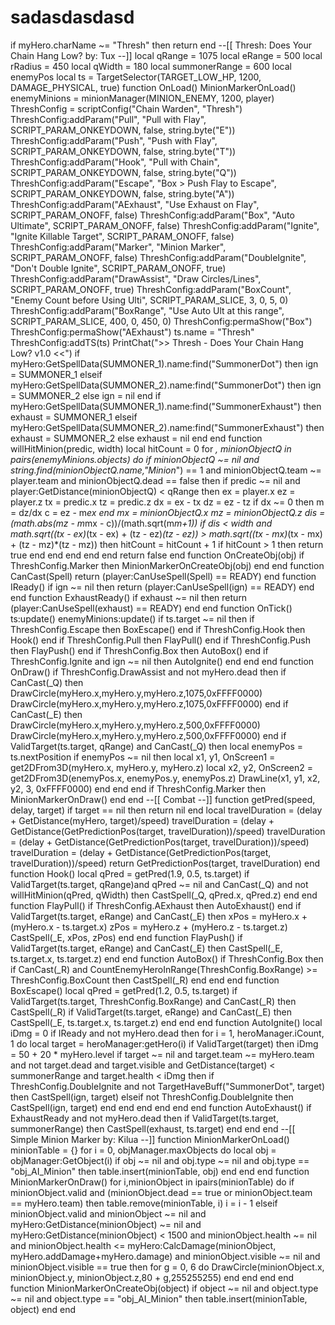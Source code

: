 sadasdasdasd
============

if myHero.charName ~= "Thresh" then return end   --[[         Thresh: Does Your Chain Hang Low?         by: Tux --]]   local qRange = 1075 local eRange = 500 local rRadius = 450 local qWidth = 180 local summonerRange = 600 local enemyPos local ts = TargetSelector(TARGET_LOW_HP, 1200, DAMAGE_PHYSICAL, true)   function OnLoad()         MinionMarkerOnLoad()         enemyMinions = minionManager(MINION_ENEMY, 1200, player)     ThreshConfig = scriptConfig("Chain Warden", "Thresh")     ThreshConfig:addParam("Pull", "Pull with Flay", SCRIPT_PARAM_ONKEYDOWN, false, string.byte("E"))     ThreshConfig:addParam("Push", "Push with Flay", SCRIPT_PARAM_ONKEYDOWN, false, string.byte("T"))         ThreshConfig:addParam("Hook", "Pull with Chain", SCRIPT_PARAM_ONKEYDOWN, false, string.byte("Q"))         ThreshConfig:addParam("Escape", "Box > Push Flay to Escape", SCRIPT_PARAM_ONKEYDOWN, false, string.byte("A"))         ThreshConfig:addParam("AExhaust", "Use Exhaust on Flay", SCRIPT_PARAM_ONOFF, false)         ThreshConfig:addParam("Box", "Auto Ultimate", SCRIPT_PARAM_ONOFF, false)         ThreshConfig:addParam("Ignite", "Ignite Killable Target", SCRIPT_PARAM_ONOFF, false)         ThreshConfig:addParam("Marker", "Minion Marker", SCRIPT_PARAM_ONOFF, false)         ThreshConfig:addParam("DoubleIgnite", "Don't Double Ignite", SCRIPT_PARAM_ONOFF, true)     ThreshConfig:addParam("DrawAssist", "Draw Circles/Lines", SCRIPT_PARAM_ONOFF, true)         ThreshConfig:addParam("BoxCount", "Enemy Count before Using Ulti", SCRIPT_PARAM_SLICE, 3, 0, 5, 0)         ThreshConfig:addParam("BoxRange", "Use Auto Ult at this range", SCRIPT_PARAM_SLICE, 400, 0, 450, 0)         ThreshConfig:permaShow("Box")         ThreshConfig:permaShow("AExhaust")     ts.name = "Thresh"     ThreshConfig:addTS(ts)     PrintChat(">> Thresh - Does Your Chain Hang Low? v1.0 &lt;&lt;")         if myHero:GetSpellData(SUMMONER_1).name:find("SummonerDot") then ign = SUMMONER_1         elseif myHero:GetSpellData(SUMMONER_2).name:find("SummonerDot") then ign = SUMMONER_2                 else ign = nil         end         if myHero:GetSpellData(SUMMONER_1).name:find("SummonerExhaust") then exhaust = SUMMONER_1         elseif myHero:GetSpellData(SUMMONER_2).name:find("SummonerExhaust") then exhaust = SUMMONER_2                 else exhaust = nil         end end   function willHitMinion(predic, width)         local hitCount = 0         for _, minionObjectQ in pairs(enemyMinions.objects) do                  if minionObjectQ ~= nil and string.find(minionObjectQ.name,"Minion_") == 1 and minionObjectQ.team ~= player.team and minionObjectQ.dead == false then                          if predic ~= nil and player:GetDistance(minionObjectQ) &lt; qRange then                                  ex = player.x                                  ez = player.z                                  tx = predic.x                                  tz = predic.z                                  dx = ex - tx                                  dz = ez - tz                                  if dx ~= 0 then                                  m = dz/dx                                  c = ez - m*ex                                  end                                  mx = minionObjectQ.x                                  mz = minionObjectQ.z                                  dis = (math.abs(mz - m*mx - c))/(math.sqrt(m*m+1))                                  if dis &lt; width and math.sqrt((tx - ex)*(tx - ex) + (tz - ez)*(tz - ez)) > math.sqrt((tx - mx)*(tx - mx) + (tz - mz)*(tz - mz)) then                                         hitCount = hitCount + 1                                         if hitCount > 1 then                                                 return true                                         end                                  end                          end                  end          end          return false end   function OnCreateObj(obj)         if ThreshConfig.Marker then                 MinionMarkerOnCreateObj(obj)         end end   function CanCast(Spell)     return (player:CanUseSpell(Spell) == READY) end   function IReady()         if ign ~= nil then                 return (player:CanUseSpell(ign) == READY)         end end   function ExhaustReady()         if exhaust ~= nil then                 return (player:CanUseSpell(exhaust) == READY)         end end   function OnTick()         ts:update()         enemyMinions:update()         if ts.target ~= nil then                 if ThreshConfig.Escape then BoxEscape() end                 if ThreshConfig.Hook then Hook() end                 if ThreshConfig.Pull then FlayPull() end                 if ThreshConfig.Push then FlayPush() end                 if ThreshConfig.Box then AutoBox() end                 if ThreshConfig.Ignite and ign ~= nil then AutoIgnite() end         end end   function OnDraw()         if ThreshConfig.DrawAssist and not myHero.dead then                 if CanCast(_Q) then                         DrawCircle(myHero.x,myHero.y,myHero.z,1075,0xFFFF0000)                         DrawCircle(myHero.x,myHero.y,myHero.z,1075,0xFFFF0000)                 end                 if CanCast(_E) then                         DrawCircle(myHero.x,myHero.y,myHero.z,500,0xFFFF0000)                         DrawCircle(myHero.x,myHero.y,myHero.z,500,0xFFFF0000)                 end                 if ValidTarget(ts.target, qRange) and CanCast(_Q) then                         local enemyPos = ts.nextPosition                         if enemyPos ~= nil then                                 local x1, y1, OnScreen1 = get2DFrom3D(myHero.x, myHero.y, myHero.z)                                 local x2, y2, OnScreen2 = get2DFrom3D(enemyPos.x, enemyPos.y, enemyPos.z)                                 DrawLine(x1, y1, x2, y2, 3, 0xFFFF0000)                         end                 end         end         if ThreshConfig.Marker then                 MinionMarkerOnDraw()         end end   --[[         Combat --]]   function getPred(speed, delay, target)         if target == nil then return nil end         local travelDuration = (delay + GetDistance(myHero, target)/speed)         travelDuration = (delay + GetDistance(GetPredictionPos(target, travelDuration))/speed)         travelDuration = (delay + GetDistance(GetPredictionPos(target, travelDuration))/speed)         travelDuration = (delay + GetDistance(GetPredictionPos(target, travelDuration))/speed)           return GetPredictionPos(target, travelDuration) end   function Hook()         local qPred = getPred(1.9, 0.5, ts.target)         if ValidTarget(ts.target, qRange)and qPred ~= nil and CanCast(_Q) and not willHitMinion(qPred, qWidth) then                 CastSpell(_Q, qPred.x, qPred.z)         end end   function FlayPull()         if ThreshConfig.AExhaust then AutoExhaust() end         if ValidTarget(ts.target, eRange) and CanCast(_E) then                 xPos = myHero.x + (myHero.x - ts.target.x)                 zPos = myHero.z + (myHero.z - ts.target.z)                 CastSpell(_E, xPos, zPos)         end end   function FlayPush()         if ValidTarget(ts.target, eRange) and CanCast(_E) then                 CastSpell(_E, ts.target.x, ts.target.z)         end end   function AutoBox()         if ThreshConfig.Box then                 if CanCast(_R) and CountEnemyHeroInRange(ThreshConfig.BoxRange) >= ThreshConfig.BoxCount then                         CastSpell(_R)                 end         end end   function BoxEscape()         local qPred = getPred(1.2, 0.5, ts.target)         if ValidTarget(ts.target, ThreshConfig.BoxRange) and CanCast(_R) then                 CastSpell(_R)                 if ValidTarget(ts.target, eRange) and CanCast(_E) then                         CastSpell(_E, ts.target.x, ts.target.z)                 end         end end       function AutoIgnite()         local iDmg = 0                  if IReady and not myHero.dead then                 for i = 1, heroManager.iCount, 1 do                         local target = heroManager:getHero(i)                         if ValidTarget(target) then                                 iDmg = 50 + 20 * myHero.level                                 if target ~= nil and target.team ~= myHero.team and not target.dead and target.visible and GetDistance(target) &lt; summonerRange and target.health &lt; iDmg then                                         if ThreshConfig.DoubleIgnite and not TargetHaveBuff("SummonerDot", target) then                                                 CastSpell(ign, target)                                                 elseif not ThreshConfig.DoubleIgnite then                                                         CastSpell(ign, target)                                         end                                 end                         end                 end         end end   function AutoExhaust()         if ExhaustReady and not myHero.dead then                 if ValidTarget(ts.target, summonerRange) then                         CastSpell(exhaust, ts.target)                 end         end end   --[[         Simple Minion Marker         by: Kilua --]]   function MinionMarkerOnLoad()         minionTable = {}         for i = 0, objManager.maxObjects do                 local obj = objManager:GetObject(i)                 if obj ~= nil and obj.type ~= nil and obj.type == "obj_AI_Minion" then                         table.insert(minionTable, obj)                 end         end end   function MinionMarkerOnDraw()         for i,minionObject in ipairs(minionTable) do                 if minionObject.valid and (minionObject.dead == true or minionObject.team == myHero.team) then                         table.remove(minionTable, i)                         i = i - 1                 elseif minionObject.valid and minionObject ~= nil and myHero:GetDistance(minionObject) ~= nil and myHero:GetDistance(minionObject) &lt; 1500 and minionObject.health ~= nil and minionObject.health &lt;= myHero:CalcDamage(minionObject, myHero.addDamage+myHero.damage) and minionObject.visible ~= nil and minionObject.visible == true then                         for g = 0, 6 do                                 DrawCircle(minionObject.x, minionObject.y, minionObject.z,80 + g,255255255)                         end         end     end end   function MinionMarkerOnCreateObj(object)         if object ~= nil and object.type ~= nil and object.type == "obj_AI_Minion" then table.insert(minionTable, object) end end

